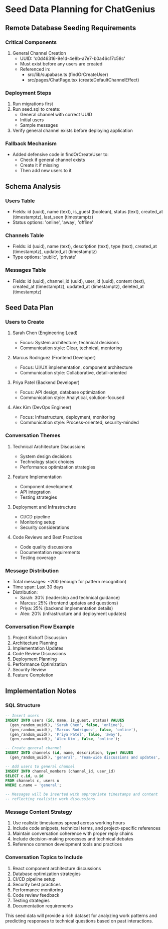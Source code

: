 # Seed Data Planning for ChatGenius

## Remote Database Seeding Requirements

### Critical Components
1. General Channel Creation
   - UUID: 'c0d46316-9e1d-4e8b-a7e7-b0a46c17c58c'
   - Must exist before any users are created
   - Referenced in:
     - src/lib/supabase.ts (findOrCreateUser)
     - src/pages/ChatPage.tsx (createDefaultChannelEffect)

### Deployment Steps
1. Run migrations first
2. Run seed.sql to create:
   - General channel with correct UUID
   - Initial users
   - Sample messages
3. Verify general channel exists before deploying application

### Fallback Mechanism
- Added defensive code in findOrCreateUser to:
  - Check if general channel exists
  - Create it if missing
  - Then add new users to it

## Schema Analysis

### Users Table
- Fields: id (uuid), name (text), is_guest (boolean), status (text), created_at (timestamptz), last_seen (timestamptz)
- Status options: 'online', 'away', 'offline'

### Channels Table
- Fields: id (uuid), name (text), description (text), type (text), created_at (timestamptz), updated_at (timestamptz)
- Type options: 'public', 'private'

### Messages Table
- Fields: id (uuid), channel_id (uuid), user_id (uuid), content (text), created_at (timestamptz), updated_at (timestamptz), deleted_at (timestamptz)

## Seed Data Plan

### Users to Create
1. Sarah Chen (Engineering Lead)
   - Focus: System architecture, technical decisions
   - Communication style: Clear, technical, mentoring

2. Marcus Rodriguez (Frontend Developer)
   - Focus: UI/UX implementation, component architecture
   - Communication style: Collaborative, detail-oriented

3. Priya Patel (Backend Developer)
   - Focus: API design, database optimization
   - Communication style: Analytical, solution-focused

4. Alex Kim (DevOps Engineer)
   - Focus: Infrastructure, deployment, monitoring
   - Communication style: Process-oriented, security-minded

### Conversation Themes
1. Technical Architecture Discussions
   - System design decisions
   - Technology stack choices
   - Performance optimization strategies

2. Feature Implementation
   - Component development
   - API integration
   - Testing strategies

3. Deployment and Infrastructure
   - CI/CD pipeline
   - Monitoring setup
   - Security considerations

4. Code Reviews and Best Practices
   - Code quality discussions
   - Documentation requirements
   - Testing coverage

### Message Distribution
- Total messages: ~200 (enough for pattern recognition)
- Time span: Last 30 days
- Distribution:
  - Sarah: 30% (leadership and technical guidance)
  - Marcus: 25% (frontend updates and questions)
  - Priya: 25% (backend implementation details)
  - Alex: 20% (infrastructure and deployment updates)

### Conversation Flow Example
1. Project Kickoff Discussion
2. Architecture Planning
3. Implementation Updates
4. Code Review Discussions
5. Deployment Planning
6. Performance Optimization
7. Security Review
8. Feature Completion

## Implementation Notes

### SQL Structure
```sql
-- Insert users
INSERT INTO users (id, name, is_guest, status) VALUES
  (gen_random_uuid(), 'Sarah Chen', false, 'online'),
  (gen_random_uuid(), 'Marcus Rodriguez', false, 'online'),
  (gen_random_uuid(), 'Priya Patel', false, 'away'),
  (gen_random_uuid(), 'Alex Kim', false, 'online');

-- Create general channel
INSERT INTO channels (id, name, description, type) VALUES
  (gen_random_uuid(), 'general', 'Team-wide discussions and updates', 'public');

-- Add users to general channel
INSERT INTO channel_members (channel_id, user_id)
SELECT c.id, u.id
FROM channels c, users u
WHERE c.name = 'general';

-- Messages will be inserted with appropriate timestamps and content
-- reflecting realistic work discussions
```

### Message Content Strategy
1. Use realistic timestamps spread across working hours
2. Include code snippets, technical terms, and project-specific references
3. Maintain conversation coherence with proper reply chains
4. Include decision-making processes and technical debates
5. Reference common development tools and practices

### Conversation Topics to Include
1. React component architecture discussions
2. Database optimization strategies
3. CI/CD pipeline setup
4. Security best practices
5. Performance monitoring
6. Code review feedback
7. Testing strategies
8. Documentation requirements

This seed data will provide a rich dataset for analyzing work patterns and predicting responses to technical questions based on past interactions. 